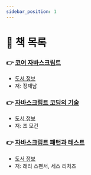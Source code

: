 ```yaml
---
sidebar_position: 1
---
```


# 🚀 책 목록

### 👉 [코어 자바스크립트](/docs/javascript/core-javascript/table-of-contents)
- [도서 정보](http://www.yes24.com/Product/Goods/78586788)
- 저: 정재남

### 👉 [자바스크립트 코딩의 기술](/docs/javascript/modern-javascript/table-of-contents)
- [도서 정보](http://www.yes24.com/Product/Goods/85019231)
- 저: 조 모건

### 👉 [자바스크립트 패턴과 테스트](/docs/javascript/javascript-pattern-and-test/table-of-contents)
- [도서 정보](http://www.yes24.com/Product/Goods/33211518)
- 저: 래리 스펜서, 세스 리처즈
